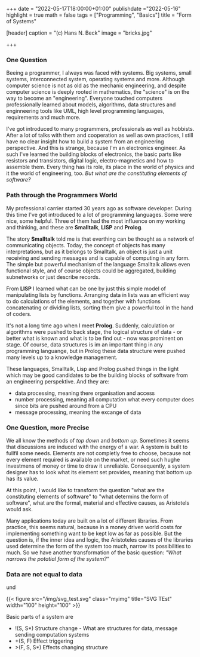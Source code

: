 +++
date = "2022-05-17T18:00:00+01:00"
publishdate ="2022-05-16"
highlight = true
math = false
tags = ["Programming", "Basics"]
title = "Form of Systems"

[header]
  caption = "(c) Hans N. Beck"
  image = "bricks.jpg"

+++

### One Question

Beeing a programmer, I always was faced with systems. Big systems, small systems, interconnected system, operating systems and more. Although computer science is not as old as the mechanic engineering, and despite computer science is deeply rooted in mathematics, the "science" is on the way to become an "engineering". Everyone touched computers professionally learned about models, algorithms, data structures and enginneering tools like UML, high level programming languages, requirements and much more. 

I've got introduced to many programmers, professionals as well as hobbists. After a lot of talks with them and cooperation as well as own practices, I still have no clear insight how to build a system from an engineering perspective. And this is strange, because I'm an electronics engineer. As such I've learned the building blocks of electronics, the basic parts like resistors and transistors, digital logic, electro-magnetics and how to assemble them. Every thing has its role, its place in the world of physics and it the world of engineering, too. *But what are the constituting elements of software?*

### Path through the Programmers World

My professional carrier started 30 years ago as software developer. During this time I've got introduced to a lot of programming languages. Some were nice, some helpful. Three of them had the most influence on my working and thinking, and these are **Smalltalk**, **LISP** and **Prolog**.

The story **Smalltalk** told me is that everthing can be thought as a network of communicating objects. Today, the concept of objects has many interpretations, but as it belongs to Smalltalk, an object is just a unit receiving and sending messages and is capable of computing in any form. The simple but powerful mechanism of the language Smalltalk allows even functional style, and of course objects could be aggregated, building subnetworks or just describe records.  

From  **LISP** I learned what can be one by just this simple model of manipulating lists by functions. Arranging data in lists was an efficient way to do calculations of the elements, and together with functions concatenating or dividing lists, sorting them give a powerful tool in the hand of coders. 

It's not a long time ago when I meet **Prolog**. Suddenly, calculation or algorithms were pushed to back stage, the logical structure of data - or better what is known and what is to be find out - now was prominent on stage. Of course, data structures is im an important thing in any programming languange, but in Prolog these data structure were pushed many levels up to a knowledge management. 

These languages, Smalltalk, Lisp and Prolog pushed things in the light which may be good candidates to be the building blocks of software from an engineering perspektive. And they are: 

-  data processing, meaning there organisation and access
-  number processing, meaning all computation what every computer does since bits are pushed around from a CPU 
-  message processing, meaning the excange of data

### One Question, more Precise

We all know the methods of *top down* and *bottom up*. Sometimes it seems that discussions are induced with the energy of a war. A system is built to fullfil some needs. Elements are not completly free to choose, because not every element required is available on the market, or need such hughe investmens of money or time to draw it unreliable. Consequently, a system designer has to look what its element set provides, meaning that bottom up has its value. 

At this point, I would like to transform the question "what are the constituting elements of software" to "what determins the form of software", what are the formal, material and effective causes, as Aristotels would ask.

Many applications today are built on a lot of different libraries. From practice, this seems natural, because in a money driven world costs for implementing something want to be  kept low as far as possible. But the question is, if the inner idea and logic, the Aristoteles causes of the libraries used determine the form of the system too much, narrow its possibilities to much. So we have another transformation of the basic question: 
*"What narrows the potatial form of the system?"*

### Data are not equal to data

und 

{{< figure src="/img/svg_test.svg" class="myimg" title="SVG TEst" width="100" height="100" >}}

Basic parts of a system are 
-  !(S, S\*) Structure change - What are structures for data, message sending computation systems
- +(S, F) Effect triggering
- \>(F, S, S\*) Effects changing structure











 